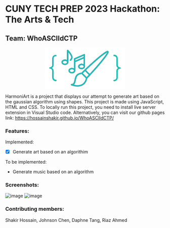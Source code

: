 # CUNY TECH PREP 2023 Hackathon: The Arts & Tech 

## Team: WhoASCIIdCTP

<p align="center">
    <img src="./img/logo.png" align=center width="50%">
</p>

HarmoniArt is a project that displays our attempt to generate art based on the gaussian algorithm using shapes. This project is made using JavaScript, HTML and CSS. To locally run this project, you need to install live server extension in Visual Studio code. Alternatively, you can visit our github pages link: https://hossainshakir.github.io/WhoASCIIdCTP/


### Features:

Implemented:
- [x] Generate art based on an algorithim

To be implemented:
- Generate music based on an algorithm

### Screenshots:
![image](https://github.com/HossainShakir/WhoASCIIdCTP/assets/50673480/9031bd8a-cecf-46aa-a35e-e59de670494e)
![image](https://github.com/HossainShakir/WhoASCIIdCTP/assets/50673480/e7a49870-a9af-41ef-854d-0d3145121798)


### Contributing members:
Shakir Hossain,
Johnson Chen,
Daphne Tang,
Riaz Ahmed
